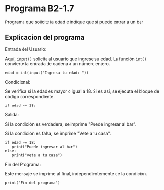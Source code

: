 # Programa B2-1.7
Programa que solicite la edad e indique que si puede entrar a un bar 
## Explicacion del programa 
Entrada del Usuario:

Aquí, ```input()``` solicita al usuario que ingrese su edad. La función ```int()``` convierte la entrada de cadena a un número entero.
```
edad = int(input("Ingresa tu edad: "))
```
Condicional:

Se verifica si la edad es mayor o igual a 18. Si es así, se ejecuta el bloque de código correspondiente.
```
if edad >= 18:
```
Salida:

Si la condición es verdadera, se imprime "Puede ingresar al bar".

Si la condición es falsa, se imprime "Vete a tu casa".
```
if edad >= 18:
   print("Puede ingresar al bar") 
else: 
   print("vete a tu casa")
```
Fin del Programa:

Este mensaje se imprime al final, independientemente de la condición.
```
print("Fin del programa")
```
